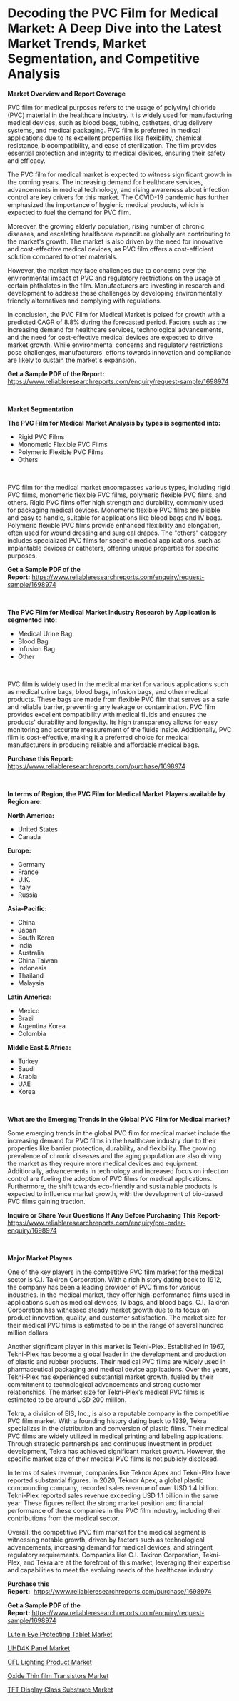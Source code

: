 <p><h1>Decoding the PVC Film for Medical Market: A Deep Dive into the Latest Market Trends, Market Segmentation, and Competitive Analysis</h1></p><p><strong>Market Overview and Report Coverage</strong></p>
<p><p>PVC film for medical purposes refers to the usage of polyvinyl chloride (PVC) material in the healthcare industry. It is widely used for manufacturing medical devices, such as blood bags, tubing, catheters, drug delivery systems, and medical packaging. PVC film is preferred in medical applications due to its excellent properties like flexibility, chemical resistance, biocompatibility, and ease of sterilization. The film provides essential protection and integrity to medical devices, ensuring their safety and efficacy.</p><p>The PVC film for medical market is expected to witness significant growth in the coming years. The increasing demand for healthcare services, advancements in medical technology, and rising awareness about infection control are key drivers for this market. The COVID-19 pandemic has further emphasized the importance of hygienic medical products, which is expected to fuel the demand for PVC film.</p><p>Moreover, the growing elderly population, rising number of chronic diseases, and escalating healthcare expenditure globally are contributing to the market's growth. The market is also driven by the need for innovative and cost-effective medical devices, as PVC film offers a cost-efficient solution compared to other materials.</p><p>However, the market may face challenges due to concerns over the environmental impact of PVC and regulatory restrictions on the usage of certain phthalates in the film. Manufacturers are investing in research and development to address these challenges by developing environmentally friendly alternatives and complying with regulations.</p><p>In conclusion, the PVC Film for Medical Market is poised for growth with a predicted CAGR of 8.8% during the forecasted period. Factors such as the increasing demand for healthcare services, technological advancements, and the need for cost-effective medical devices are expected to drive market growth. While environmental concerns and regulatory restrictions pose challenges, manufacturers' efforts towards innovation and compliance are likely to sustain the market's expansion.</p></p>
<p><strong>Get a Sample PDF of the Report:</strong> <a href="https://www.reliableresearchreports.com/enquiry/request-sample/1698974">https://www.reliableresearchreports.com/enquiry/request-sample/1698974</a></p>
<p>&nbsp;</p>
<p><strong>Market Segmentation</strong></p>
<p><strong>The PVC Film for Medical Market Analysis by types is segmented into:</strong></p>
<p><ul><li>Rigid PVC Films</li><li>Monomeric Flexible PVC Films</li><li>Polymeric Flexible PVC Films</li><li>Others</li></ul></p>
<p>&nbsp;</p>
<p><p>PVC film for the medical market encompasses various types, including rigid PVC films, monomeric flexible PVC films, polymeric flexible PVC films, and others. Rigid PVC films offer high strength and durability, commonly used for packaging medical devices. Monomeric flexible PVC films are pliable and easy to handle, suitable for applications like blood bags and IV bags. Polymeric flexible PVC films provide enhanced flexibility and elongation, often used for wound dressing and surgical drapes. The "others" category includes specialized PVC films for specific medical applications, such as implantable devices or catheters, offering unique properties for specific purposes.</p></p>
<p><strong>Get a Sample PDF of the Report:</strong>&nbsp;<a href="https://www.reliableresearchreports.com/enquiry/request-sample/1698974">https://www.reliableresearchreports.com/enquiry/request-sample/1698974</a></p>
<p>&nbsp;</p>
<p><strong>The PVC Film for Medical Market Industry Research by Application is segmented into:</strong></p>
<p><ul><li>Medical Urine Bag</li><li>Blood Bag</li><li>Infusion Bag</li><li>Other</li></ul></p>
<p>&nbsp;</p>
<p><p>PVC film is widely used in the medical market for various applications such as medical urine bags, blood bags, infusion bags, and other medical products. These bags are made from flexible PVC film that serves as a safe and reliable barrier, preventing any leakage or contamination. PVC film provides excellent compatibility with medical fluids and ensures the products' durability and longevity. Its high transparency allows for easy monitoring and accurate measurement of the fluids inside. Additionally, PVC film is cost-effective, making it a preferred choice for medical manufacturers in producing reliable and affordable medical bags.</p></p>
<p><strong>Purchase this Report:</strong>&nbsp; <a href="https://www.reliableresearchreports.com/purchase/1698974">https://www.reliableresearchreports.com/purchase/1698974</a></p>
<p>&nbsp;</p>
<p><strong>In terms of Region, the PVC Film for Medical Market Players available by Region are:</strong></p>
<p>
    <p> <strong> North America: </strong>
        <ul>
            <li>United States</li>
            <li>Canada</li>
        </ul>
        </p> 
    <p> <strong> Europe: </strong>
        <ul>
            <li>Germany</li>
            <li>France</li>
            <li>U.K.</li>
            <li>Italy</li>
            <li>Russia</li>
        </ul>
        </p> 
    <p> <strong> Asia-Pacific: </strong>
        <ul>
            <li>China</li>
            <li>Japan</li>
            <li>South Korea</li>
            <li>India</li>
            <li>Australia</li>
            <li>China Taiwan</li>
            <li>Indonesia</li>
            <li>Thailand</li>
            <li>Malaysia</li>
        </ul>
        </p> 
    <p> <strong> Latin America: </strong>
        <ul>
            <li>Mexico</li>
            <li>Brazil</li>
            <li>Argentina Korea</li>
            <li>Colombia</li>
        </ul>
        </p> 
    <p> <strong> Middle East & Africa: </strong>
        <ul>
            <li>Turkey</li>
            <li>Saudi</li>
            <li>Arabia</li>
            <li>UAE</li>
            <li>Korea</li>
        </ul>
    </p>
    </p>
<p>&nbsp;</p>
<p><strong>What are the Emerging Trends in the Global PVC Film for Medical market?</strong></p>
<p><p>Some emerging trends in the global PVC film for medical market include the increasing demand for PVC films in the healthcare industry due to their properties like barrier protection, durability, and flexibility. The growing prevalence of chronic diseases and the aging population are also driving the market as they require more medical devices and equipment. Additionally, advancements in technology and increased focus on infection control are fueling the adoption of PVC films for medical applications. Furthermore, the shift towards eco-friendly and sustainable products is expected to influence market growth, with the development of bio-based PVC films gaining traction.</p></p>
<p><strong>Inquire or Share Your Questions If Any Before Purchasing This Report</strong>- <a href="https://www.reliableresearchreports.com/enquiry/pre-order-enquiry/1698974">https://www.reliableresearchreports.com/enquiry/pre-order-enquiry/1698974</a></p>
<p>&nbsp;</p>
<p><strong>Major Market Players</strong></p>
<p><p>One of the key players in the competitive PVC film market for the medical sector is C.I. Takiron Corporation. With a rich history dating back to 1912, the company has been a leading provider of PVC films for various industries. In the medical market, they offer high-performance films used in applications such as medical devices, IV bags, and blood bags. C.I. Takiron Corporation has witnessed steady market growth due to its focus on product innovation, quality, and customer satisfaction. The market size for their medical PVC films is estimated to be in the range of several hundred million dollars.</p><p>Another significant player in this market is Tekni-Plex. Established in 1967, Tekni-Plex has become a global leader in the development and production of plastic and rubber products. Their medical PVC films are widely used in pharmaceutical packaging and medical device applications. Over the years, Tekni-Plex has experienced substantial market growth, fueled by their commitment to technological advancements and strong customer relationships. The market size for Tekni-Plex’s medical PVC films is estimated to be around USD 200 million.</p><p>Tekra, a division of EIS, Inc., is also a reputable company in the competitive PVC film market. With a founding history dating back to 1939, Tekra specializes in the distribution and conversion of plastic films. Their medical PVC films are widely utilized in medical printing and labeling applications. Through strategic partnerships and continuous investment in product development, Tekra has achieved significant market growth. However, the specific market size of their medical PVC films is not publicly disclosed.</p><p>In terms of sales revenue, companies like Teknor Apex and Tekni-Plex have reported substantial figures. In 2020, Teknor Apex, a global plastic compounding company, recorded sales revenue of over USD 1.4 billion. Tekni-Plex reported sales revenue exceeding USD 1.1 billion in the same year. These figures reflect the strong market position and financial performance of these companies in the PVC film industry, including their contributions from the medical sector.</p><p>Overall, the competitive PVC film market for the medical segment is witnessing notable growth, driven by factors such as technological advancements, increasing demand for medical devices, and stringent regulatory requirements. Companies like C.I. Takiron Corporation, Tekni-Plex, and Tekra are at the forefront of this market, leveraging their expertise and capabilities to meet the evolving needs of the healthcare industry.</p></p>
<p><strong>Purchase this Report:</strong>&nbsp;&nbsp;<a href="https://www.reliableresearchreports.com/purchase/1698974">https://www.reliableresearchreports.com/purchase/1698974</a></p>
<p></p>
<p><strong>Get a Sample PDF of the Report:</strong>&nbsp;<a href="https://www.reliableresearchreports.com/enquiry/request-sample/1698974">https://www.reliableresearchreports.com/enquiry/request-sample/1698974</a></p>
<p><p><a href="https://medium.com/@janicegriffin2022/lutein-eye-protecting-tablet-market-analysis-its-cagr-market-segmentation-and-global-industry-708d50dffff9">Lutein Eye Protecting Tablet Market</a></p><p><a href="https://www.linkedin.com/pulse/uhd4k-panel-market-challenges-opportunities-growth-drivers/">UHD4K Panel Market</a></p><p><a href="https://medium.com/@carolynfuller1997/cfl-lighting-product-market-trends-and-market-analysis-forecasted-for-period-2023-2030-4d59ceec968d">CFL Lighting Product Market</a></p><p><a href="https://www.linkedin.com/pulse/oxide-thin-film-transistors-market-size-share-global-analysis/">Oxide Thin film Transistors Market</a></p><p><a href="https://www.linkedin.com/pulse/tft-display-glass-substrate-market-size-share-amp/">TFT Display Glass Substrate Market</a></p></p>